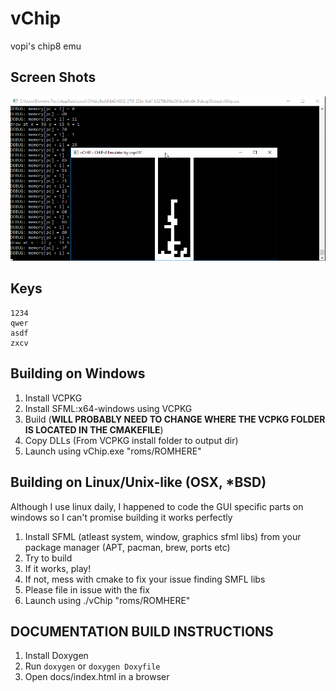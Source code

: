 # vChip
vopi's chip8 emu

## Screen Shots
![Screenshot 1](https://github.com/vopi181/vChip/blob/master/screenshots/screen1.png)


## Keys
```
1234
qwer
asdf
zxcv
```

## Building on Windows

1. Install VCPKG
2. Install SFML:x64-windows using VCPKG
3. Build (**WILL PROBABLY NEED TO CHANGE WHERE THE VCPKG FOLDER IS LOCATED IN THE CMAKEFILE**)
4. Copy DLLs (From VCPKG install folder to output dir)
5. Launch using vChip.exe "roms/ROMHERE"

## Building on Linux/Unix-like (OSX, *BSD)

Although I use linux daily, I happened to code the GUI specific parts on windows so I can't promise building it works perfectly

1. Install SFML (atleast system, window, graphics sfml libs) from your package manager (APT, pacman, brew, ports etc)
2. Try to build
3. If it works, play!
4. If not, mess with cmake to fix your issue finding SMFL libs
5. Please file in issue with the fix
6. Launch using ./vChip "roms/ROMHERE"

## DOCUMENTATION BUILD INSTRUCTIONS
1. Install Doxygen
2. Run ```doxygen``` or ```doxygen Doxyfile```
3. Open docs/index.html in a browser
